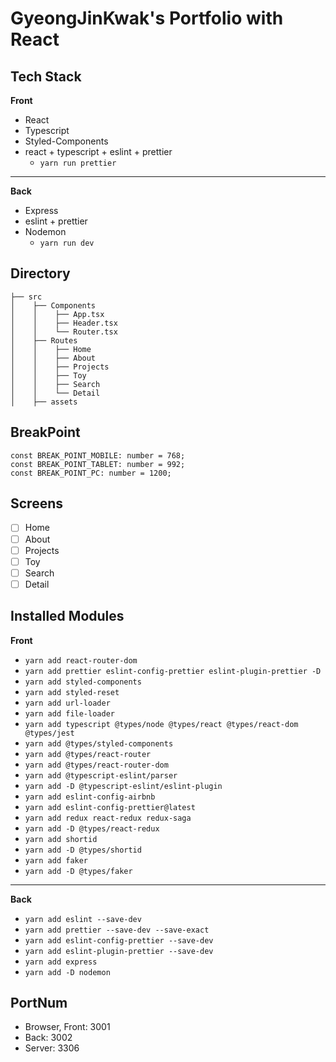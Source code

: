 # GyeongJinKwak's Portfolio with React

## Tech Stack 
**Front**
- React
- Typescript
- Styled-Components
- react + typescript + eslint + prettier
  - `yarn run prettier`
---
**Back**
- Express
- eslint + prettier
- Nodemon
  - `yarn run dev`

## Directory

```
├── src
│    ├── Components
│    │    ├── App.tsx
│    │    ├── Header.tsx
│    │    └── Router.tsx
│    ├── Routes
│    │    ├── Home
│    │    ├── About
│    │    ├── Projects
│    │    ├── Toy
│    │    ├── Search
│    │    └── Detail
│    ├── assets
```
## BreakPoint

```
const BREAK_POINT_MOBILE: number = 768;
const BREAK_POINT_TABLET: number = 992;
const BREAK_POINT_PC: number = 1200;
```

## Screens

- [ ] Home
- [ ] About
- [ ] Projects
- [ ] Toy
- [ ] Search
- [ ] Detail

## Installed Modules

**Front**
- `yarn add react-router-dom`
- `yarn add prettier eslint-config-prettier eslint-plugin-prettier -D`
- `yarn add styled-components`
- `yarn add styled-reset`
- `yarn add url-loader`
- `yarn add file-loader`
- `yarn add typescript @types/node @types/react @types/react-dom @types/jest`
- `yarn add @types/styled-components`
- `yarn add @types/react-router`
- `yarn add @types/react-router-dom`
- `yarn add @typescript-eslint/parser`
- `yarn add -D @typescript-eslint/eslint-plugin`
- `yarn add eslint-config-airbnb`
- `yarn add eslint-config-prettier@latest`
- `yarn add redux react-redux redux-saga`
- `yarn add -D @types/react-redux`
- `yarn add shortid`
- `yarn add -D @types/shortid`
- `yarn add faker`
- `yarn add -D @types/faker`
---
**Back**
- `yarn add eslint --save-dev`
- `yarn add prettier --save-dev --save-exact`
- `yarn add eslint-config-prettier --save-dev`
- `yarn add eslint-plugin-prettier --save-dev`
- `yarn add express`
- `yarn add -D nodemon`

## PortNum
- Browser, Front: 3001 
- Back: 3002
- Server: 3306
